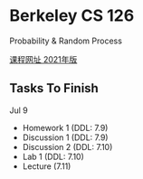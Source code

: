 # Berkeley CS 126
Probability & Random Process

[课程网址 2021年版](https://web.archive.org/web/20211214221853/https://inst.eecs.berkeley.edu/~ee126/fa21/)

## Tasks To Finish
Jul 9
* Homework 1 (DDL: 7.9)
* Discussion 1 (DDL: 7.9)
* Discussion 2 (DDL: 7.10)
* Lab 1 (DDL: 7.10)
* Lecture (7.11)